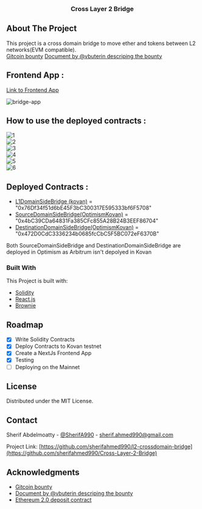 <!-- PROJECT LOGO -->
<br />
<div align="center">
  <h3 align="center">Cross Layer 2 Bridge</h3>
</div>

<!-- ABOUT THE PROJECT -->
## About The Project

This project is a cross domain bridge to move ether and tokens between L2 networks(EVM compatible).<br/>
<a href='https://gitcoin.co/issue/gitcoinco/skunkworks/253/100027342'>Gitcoin bounty</a>
<a href='https://notes.ethereum.org/@vbuterin/cross_layer_2_bridges'>Document by @vbuterin descriping the bounty</a>
## Frontend App :
<a href="https://cross-l2-bridge-ocje2jmct-sherifahmed990.vercel.app/">Link to Frontend App</a> 

![bridge-app](https://user-images.githubusercontent.com/16766656/173221194-f38813f1-d170-4113-82f2-ba42bd2c7d9e.png)

## How to use the deployed contracts :
![1](https://user-images.githubusercontent.com/16766656/172231971-005af37e-b65d-4927-b94f-2070eb726646.jpg)<br/>
![2](https://user-images.githubusercontent.com/16766656/172231985-fb0364aa-9f54-4fbf-860c-925108507460.jpg)<br/>
![3](https://user-images.githubusercontent.com/16766656/172231996-aee0846d-d89f-4735-9866-f437535512f9.jpg)<br/>
![4](https://user-images.githubusercontent.com/16766656/172232009-f0a999a1-6d67-4a23-85cf-a74e58ef065e.jpg)<br/>
![5](https://user-images.githubusercontent.com/16766656/172232018-caca2b1d-a125-4cdd-8a06-995b0bab5016.jpg)<br/>
![6](https://user-images.githubusercontent.com/16766656/172232033-a1d7601b-f6e5-4db7-aa69-fa305dc2b857.jpg)<br/>

## Deployed Contracts :
* <a href="https://kovan.etherscan.io/address/0x76Df34f51d6bE45F3bC300317E595333bf6F5708">L1DomainSideBridge (kovan)</a> = "0x76Df34f51d6bE45F3bC300317E595333bf6F5708"
* <a href="https://kovan-optimistic.etherscan.io/address/0x4bC39CDa64831Fa385CFc855A28B24B3EEF86704">SourceDomainSideBridge(OptimismKovan)</a> = "0x4bC39CDa64831Fa385CFc855A28B24B3EEF86704"
* <a href="https://kovan-optimistic.etherscan.io/address/0x472D0CdC3336234b0685fcCbC5F5BC072eF6370B">DestinationDomainSideBridge(OptimismKovan)</a> = "0x472D0CdC3336234b0685fcCbC5F5BC072eF6370B"

Both SourceDomainSideBridge and DestinationDomainSideBridge are deployed in Optimism as Arbitrum isn't depolyed in Kovan

### Built With

This Project is built with:

* [Solidity](https://soliditylang.org)
* [React.js](https://reactjs.org/)
* [Brownie](https://eth-brownie.readthedocs.io/)

<!-- ROADMAP -->
## Roadmap

- [x] Write Solidity Contracts
- [x] Deploy Contracts to Kovan testnet
- [X] Create a NextJs Frontend App
- [x] Testing
- [ ] Deploying on the Mainnet

<!-- LICENSE -->
## License

Distributed under the MIT License.

<!-- CONTACT -->
## Contact

Sherif Abdelmoatty - [@SherifA990](https://twitter.com/SherifA990) - sherif.ahmed990@gmail.com

Project Link: [https://github.com/sherifahmed990/l2-crossdomain-bridge](https://github.com/sherifahmed990/Cross-Layer-2-Bridge)

<!-- ACKNOWLEDGMENTS -->
## Acknowledgments

* <a href='https://gitcoin.co/issue/gitcoinco/skunkworks/253/100027342'>Gitcoin bounty</a>
* <a href='https://notes.ethereum.org/@vbuterin/cross_layer_2_bridges'>Document by @vbuterin descriping the bounty</a>
* <a href='https://etherscan.io/address/0x00000000219ab540356cbb839cbe05303d7705fa'>Ethereum 2.0 deposit contract</a>
